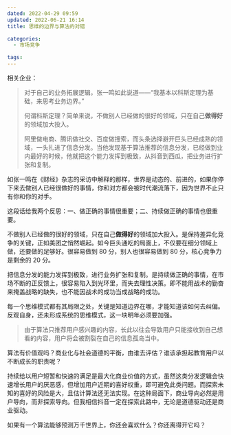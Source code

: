 ```yaml
---
dated: 2022-04-29 09:59
updated: 2022-06-21 16:14
title: 思维的边界与算法的对错

categories:
  - 市场竞争

tags:
---
```


相关企业：

> 对于自己的业务拓展逻辑，张一鸣如此说道——“我基本以科斯定理为基础，来思考业务边界。”
>
> 何谓科斯定理？简单来说，不做别人已经做的很好的领域，只在自己**做得好**的领域加大投入。
>
> 阿里做电商、腾讯做社交、百度做搜索，而头条选择避开巨头已经成熟的领域，一头扎进了信息分发。当他发现基于算法推荐的信息分发，已经做到业内最好的时候，他就把这个能力发挥到极致，从抖音到西瓜，把业务进行扩张和复制。

如张一鸣在《财经》杂志的采访中解释的那样，世界是动态的、前进的，如果你停下来去做别人已经很做好的事情，你和对方都会被时代潮流落下，因为世界不止只有你和你的对手。

这段话给我两个反思：一、做正确的事情很重要；二、持续做正确的事情也很重要。

不做别人已经做的很好的领域，只在自己**做得好**的领域加大投入。是保持差异化竞争的关键，正如美团之悄然崛起。如今巨头通吃的局面上，不仅要在细分领域上做，还要做的足够好。很容易做到 80 分，别人也很容易做到 80 分，核心竞争力是剩余的 20 分。

把信息分发的能力发挥到极致，进行业务扩张和复制。是持续做正确的事情，在市场不断的正反馈上，很容易陷入到光环里，而失去理性决策。即不能用战术的勤奋来掩盖战略的缺失，也不能因战术的成功当成战略的成功。

每一个思维模式都有其局限之处，关键是知道边界在哪，才能知道该如何去纠偏。反观自身，还未形成系统的思维模式，这一块明年必须要加强。

> 由于算法只推荐用户感兴趣的内容，长此以往会导致用户只能接收到自己想看的内容，用户将会被割裂在自己的信息孤岛当中。

算法有价值观吗？商业化与社会道德的平衡，由谁去评估？谁该承担起教育用户以不断成长的职责呢？

持续给以用户短暂和快速的满足是最大化商业价值的方式，虽然这类分发逻辑会快速增长用户的厌恶感，但增加用户近期的喜好权重，即可避免此类问题。而探索未知的喜好的风险是大，且估计算法还无法实现。在这种局面下，商业导向必然是用户导向，而非探索导向。但我相信抖音一定在探索此路中，无论是道德驱动还是商业驱动。

如果有一个算法能够预测万千世界上，你还会喜欢什么？你还离得开它吗？
